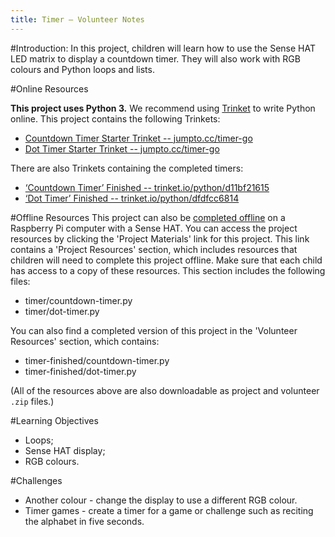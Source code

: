 ```yaml
---
title: Timer — Volunteer Notes
---
```


#Introduction:
In this project, children will learn how to use the Sense HAT LED matrix to display a countdown timer. They will also work with RGB colours and Python loops and lists. 

#Online Resources

__This project uses Python 3.__ We recommend using [Trinket](https://trinket.io/) to write Python online. This project contains the following Trinkets:

+ [Countdown Timer Starter Trinket -- jumpto.cc/timer-go](http://jumpto.cc/timer-go)
+ [Dot Timer Starter Trinket -- jumpto.cc/timer-go](http://jumpto.cc/dot-timer-go)

There are also Trinkets containing the completed timers:

+ [‘Countdown Timer’ Finished -- trinket.io/python/d11bf21615](https://trinket.io/python/d11bf21615)
+ [‘Dot Timer’ Finished -- trinket.io/python/dfdfcc6814](https://trinket.io/python/dfdfcc6814)

#Offline Resources
This project can also be [completed offline](https://www.codeclubprojects.org/en-GB/resources/physical-sense-hat/) on a Raspberry Pi computer with a Sense HAT. You can access the project resources by clicking the 'Project Materials' link for this project. This link contains a 'Project Resources' section, which includes resources that children will need to complete this project offline. Make sure that each child has access to a copy of these resources. This section includes the following files:

+ timer/countdown-timer.py
+ timer/dot-timer.py

You can also find a completed version of this project in the 'Volunteer Resources' section, which contains:

+ timer-finished/countdown-timer.py
+ timer-finished/dot-timer.py

(All of the resources above are also downloadable as project and volunteer `.zip` files.)

#Learning Objectives
+ Loops;
+ Sense HAT display;
+ RGB colours.

#Challenges
+ Another colour - change the display to use a different RGB colour. 
+ Timer games - create a timer for a game or challenge such as reciting the alphabet in five seconds. 

